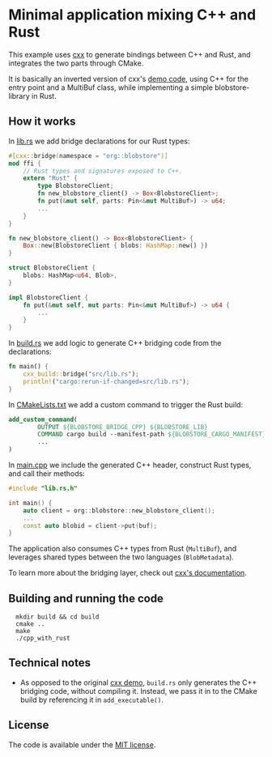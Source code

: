 # Minimal application mixing C++ and Rust

This example uses [cxx](https://github.com/dtolnay/cxx) 
to generate bindings between
C++ and Rust, and integrates the two parts through CMake.

It is basically an inverted version of cxx's 
[demo code](https://github.com/dtolnay/cxx/tree/master/demo),
using C++ for the entry point and a MultiBuf class, while 
implementing a simple blobstore-library in Rust.

## How it works

In [lib.rs](src/lib.rs) we add bridge declarations for our Rust types:

```rust
#[cxx::bridge(namespace = "org::blobstore")]
mod ffi {
    // Rust types and signatures exposed to C++.
    extern "Rust" {
        type BlobstoreClient;
        fn new_blobstore_client() -> Box<BlobstoreClient>;
        fn put(&mut self, parts: Pin<&mut MultiBuf>) -> u64;
        ...
    }
}

fn new_blobstore_client() -> Box<BlobstoreClient> {
    Box::new(BlobstoreClient { blobs: HashMap::new() })
}

struct BlobstoreClient {
    blobs: HashMap<u64, Blob>,
}

impl BlobstoreClient {
    fn put(&mut self, mut parts: Pin<&mut MultiBuf>) -> u64 {
        ...
    }
}
```

In [build.rs](build.rs) we add logic to generate C++ bridging code from the declarations:

```rust
fn main() {
    cxx_build::bridge("src/lib.rs");
    println!("cargo:rerun-if-changed=src/lib.rs");
}
```

In [CMakeLists.txt](CMakeLists.txt) we add a custom command to trigger the Rust build:

```cmake
add_custom_command(
        OUTPUT ${BLOBSTORE_BRIDGE_CPP} ${BLOBSTORE_LIB}
        COMMAND cargo build --manifest-path ${BLOBSTORE_CARGO_MANIFEST}
        ...
)
```

In [main.cpp](src/main.cpp) we include the generated C++ header, construct Rust types,
and call their methods:

```c++
#include "lib.rs.h"

int main() {
    auto client = org::blobstore::new_blobstore_client();
    ...
    const auto blobid = client->put(buf);
}
```

The application also consumes C++ types from Rust (`MultiBuf`), and leverages shared types between the two 
languages (`BlobMetadata`).

To learn more about the bridging layer, check out 
[cxx's documentation](https://cxx.rs/).

## Building and running the code

```shell
  mkdir build && cd build
  cmake ..
  make
  ./cpp_with_rust
```

## Technical notes

* As opposed to the original 
  [cxx demo](https://github.com/dtolnay/cxx/tree/master/demo),
  `build.rs` only generates the C++ bridging code, without
  compiling it. Instead, we pass it in to the CMake build
  by referencing it in `add_executable()`.

## License

The code is available under the [MIT license](https://opensource.org/licenses/MIT).